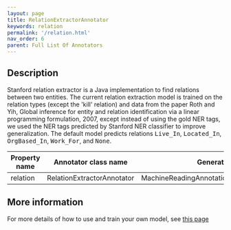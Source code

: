 ```yaml
---
layout: page
title: RelationExtractorAnnotator
keywords: relation
permalink: '/relation.html'
nav_order: 6
parent: Full List Of Annotators
---
```


## Description

Stanford relation extractor is a Java implementation to find relations between two entities. The current relation extraction model is trained on the relation types (except the 'kill' relation) and data from the paper Roth and Yih, Global inference for entity and relation identification via a linear programming formulation, 2007, except instead of using the gold NER tags, we used the NER tags predicted by Stanford NER classifier to improve generalization. The default model predicts relations <tt>Live\_In</tt>, <tt>Located\_In</tt>, <tt>OrgBased\_In</tt>, <tt>Work\_For</tt>, and <tt>None</tt>. 

| Property name | Annotator class name | Generated Annotation |
| --- | --- | --- |
| relation | RelationExtractorAnnotator | MachineReadingAnnotations.RelationMentionsAnnotation | 

## More information 

For more details of how to use and train your own model, see [this page](http://nlp.stanford.edu/software/relationExtractor.html)
